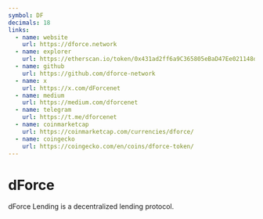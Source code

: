 ```yaml
---
symbol: DF
decimals: 18
links:
  - name: website
    url: https://dforce.network
  - name: explorer
    url: https://etherscan.io/token/0x431ad2ff6a9C365805eBaD47Ee021148d6f7DBe0
  - name: github
    url: https://github.com/dforce-network
  - name: x
    url: https://x.com/dForcenet
  - name: medium
    url: https://medium.com/dforcenet
  - name: telegram
    url: https://t.me/dforcenet
  - name: coinmarketcap
    url: https://coinmarketcap.com/currencies/dforce/
  - name: coingecko
    url: https://coingecko.com/en/coins/dforce-token/
---
```


# dForce

dForce Lending is a decentralized lending protocol.
